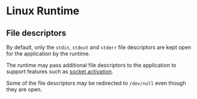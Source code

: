 # Linux Runtime

## File descriptors
By default, only the `stdin`, `stdout` and `stderr` file descriptors are kept open for the application by the runtime.

The runtime may pass additional file descriptors to the application to support features such as [socket activation](http://0pointer.de/blog/projects/socket-activated-containers.html).

Some of the file descriptors may be redirected to `/dev/null` even though they are open.
